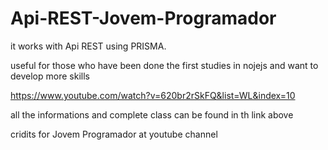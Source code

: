 # Api-REST-Jovem-Programador

it works with Api REST using PRISMA. 

useful for those who have been done the first studies in nojejs and want to develop more skills 

https://www.youtube.com/watch?v=620br2rSkFQ&list=WL&index=10 

all the informations and complete class can be found in th link above

cridits for Jovem Programador at youtube channel
